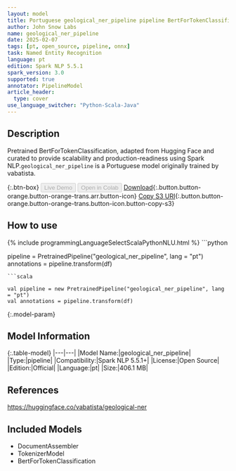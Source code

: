 ```yaml
---
layout: model
title: Portuguese geological_ner_pipeline pipeline BertForTokenClassification from vabatista
author: John Snow Labs
name: geological_ner_pipeline
date: 2025-02-07
tags: [pt, open_source, pipeline, onnx]
task: Named Entity Recognition
language: pt
edition: Spark NLP 5.5.1
spark_version: 3.0
supported: true
annotator: PipelineModel
article_header:
  type: cover
use_language_switcher: "Python-Scala-Java"
---
```


## Description

Pretrained BertForTokenClassification, adapted from Hugging Face and curated to provide scalability and production-readiness using Spark NLP.`geological_ner_pipeline` is a Portuguese model originally trained by vabatista.

{:.btn-box}
<button class="button button-orange" disabled>Live Demo</button>
<button class="button button-orange" disabled>Open in Colab</button>
[Download](https://s3.amazonaws.com/auxdata.johnsnowlabs.com/public/models/geological_ner_pipeline_pt_5.5.1_3.0_1738961173169.zip){:.button.button-orange.button-orange-trans.arr.button-icon}
[Copy S3 URI](s3://auxdata.johnsnowlabs.com/public/models/geological_ner_pipeline_pt_5.5.1_3.0_1738961173169.zip){:.button.button-orange.button-orange-trans.button-icon.button-copy-s3}

## How to use



<div class="tabs-box" markdown="1">
{% include programmingLanguageSelectScalaPythonNLU.html %}
```python

pipeline = PretrainedPipeline("geological_ner_pipeline", lang = "pt")
annotations =  pipeline.transform(df)   

```
```scala

val pipeline = new PretrainedPipeline("geological_ner_pipeline", lang = "pt")
val annotations = pipeline.transform(df)

```
</div>

{:.model-param}
## Model Information

{:.table-model}
|---|---|
|Model Name:|geological_ner_pipeline|
|Type:|pipeline|
|Compatibility:|Spark NLP 5.5.1+|
|License:|Open Source|
|Edition:|Official|
|Language:|pt|
|Size:|406.1 MB|

## References

https://huggingface.co/vabatista/geological-ner

## Included Models

- DocumentAssembler
- TokenizerModel
- BertForTokenClassification